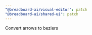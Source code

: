 ```yaml
---
"@breadboard-ai/visual-editor": patch
"@breadboard-ai/shared-ui": patch
---
```


Convert arrows to beziers
